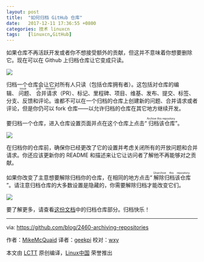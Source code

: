 ```yaml
---
layout: post
title:	"如何归档 GitHub 仓库"
date:	2017-12-11 17:36:55 +0800 
categories:	技术 linuxcn 
tags:	[linuxcn,GitHub]
---
```



如果仓库不再活跃开发或者你不想接受额外的贡献，但这并不意味着你想要删除它。现在可以在 Github 上归档仓库让它变成只读。


![](/Asserts/Images//attachment/album/201712/11/173539hzvc3nhf23i8y5qc.jpg)


归档一个仓库会让它对所有人只读（包括仓库拥有者）。这包括对仓库的编辑、<ruby> 问题 <rt>  issue </rt></ruby>、<ruby> 合并请求 <rt>  pull request </rt></ruby>（PR）、标记、里程碑、项目、维基、发布、提交、标签、分支、反馈和评论。谁都不可以在一个归档的仓库上创建新的问题、合并请求或者评论，但是你仍可以 fork 仓库——以允许归档的仓库在其它地方继续开发。


要归档一个仓库，进入仓库设置页面并点在这个仓库上点击“<ruby> 归档该仓库 <rt>  Archive this repository </rt></ruby>”。


![](/Asserts/Images//attachment/album/201712/11/173556d6868qafyvv1qpvv.jpg)


在归档你的仓库前，确保你已经更改了它的设置并考虑关闭所有的开放问题和合并请求。你还应该更新你的 README 和描述来让它让访问者了解他不再能够对之贡献。


如果你改变了主意想要解除归档你的仓库，在相同的地方点击“<ruby> 解除归档该仓库 <rt>  Unarchive this repository </rt></ruby>”。请注意归档仓库的大多数设置是隐藏的，你需要解除归档才能改变它们。


![](/Asserts/Images//attachment/album/201712/11/173612ii1ty06diqjv9d1l.jpg)


要了解更多，请查看[这份文档](https://help.github.com/articles/about-archiving-repositories/)中的归档仓库部分。归档快乐！




---


via: <https://github.com/blog/2460-archiving-repositories>


作者：[MikeMcQuaid](https://github.com/MikeMcQuaid) 译者：[geekpi](https://github.com/geekpi) 校对：[wxy](https://github.com/wxy)


本文由 [LCTT](https://github.com/LCTT/TranslateProject) 原创编译，[Linux中国](https://linux.cn/) 荣誉推出
